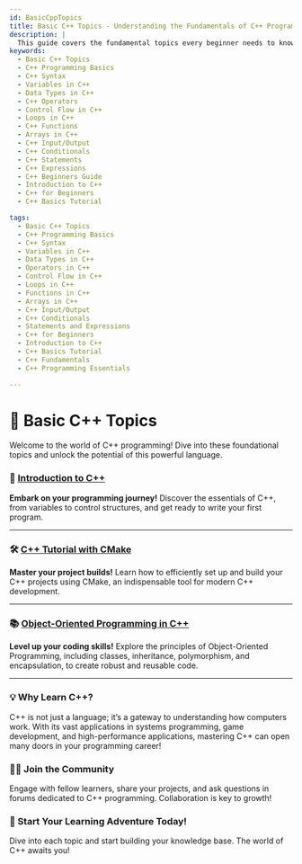 ```yaml
---
id: BasicCppTopics
title: Basic C++ Topics - Understanding the Fundamentals of C++ Programming
description: |
  This guide covers the fundamental topics every beginner needs to know to get started with C++ programming. From understanding variables, data types, and operators to mastering control flow, loops, and functions, this tutorial will give you a solid foundation in C++ programming. Learn the essential building blocks of C++ and how to write your first C++ program with ease.
keywords:
  - Basic C++ Topics
  - C++ Programming Basics
  - C++ Syntax
  - Variables in C++
  - Data Types in C++
  - C++ Operators
  - Control Flow in C++
  - Loops in C++
  - C++ Functions
  - Arrays in C++
  - C++ Input/Output
  - C++ Conditionals
  - C++ Statements
  - C++ Expressions
  - C++ Beginners Guide
  - Introduction to C++
  - C++ for Beginners
  - C++ Basics Tutorial

tags:
  - Basic C++ Topics
  - C++ Programming Basics
  - C++ Syntax
  - Variables in C++
  - Data Types in C++
  - Operators in C++
  - Control Flow in C++
  - Loops in C++
  - Functions in C++
  - Arrays in C++
  - C++ Input/Output
  - C++ Conditionals
  - Statements and Expressions
  - C++ for Beginners
  - Introduction to C++
  - C++ Basics Tutorial
  - C++ Fundamentals
  - C++ Programming Essentials

---
```

# 🌟 Basic C++ Topics

Welcome to the world of C++ programming! Dive into these foundational topics and unlock the potential of this powerful language.

### 🚀 [Introduction to C++](intro.md)
**Embark on your programming journey!** Discover the essentials of C++, from variables to control structures, and get ready to write your first program.

---

### 🛠️ [C++ Tutorial with CMake](cpp_tutorial_with_cmake.md)
**Master your project builds!** Learn how to efficiently set up and build your C++ projects using CMake, an indispensable tool for modern C++ development.

---

### 📚 [Object-Oriented Programming in C++](opp-cpp.md)
**Level up your coding skills!** Explore the principles of Object-Oriented Programming, including classes, inheritance, polymorphism, and encapsulation, to create robust and reusable code.

---

### 💡 Why Learn C++?
C++ is not just a language; it’s a gateway to understanding how computers work. With its vast applications in systems programming, game development, and high-performance applications, mastering C++ can open many doors in your programming career!

### 🧑‍💻 Join the Community
Engage with fellow learners, share your projects, and ask questions in forums dedicated to C++ programming. Collaboration is key to growth!

### 📅 Start Your Learning Adventure Today!
Dive into each topic and start building your knowledge base. The world of C++ awaits you!
